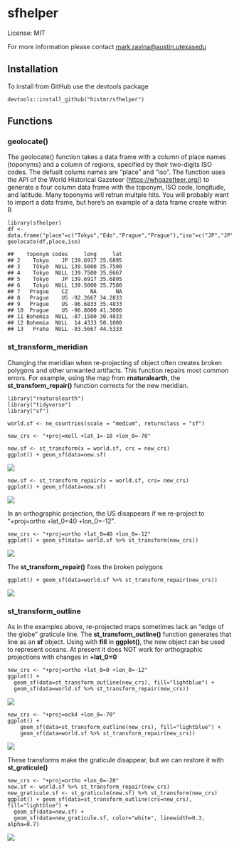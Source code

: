 # sfhelper

License: MIT

For more information please contact <mark.ravina@austin.utexasedu>

## Installation

To install from GitHub use the devtools package

    devtools::install_github("histmr/sfhelper")

## Functions

### geolocate()

The geolocate() function takes a data frame with a column of place names
(toponyms) and a column of regions, specified by their two-digits ISO
codes. The defualt colums names are “place” and “iso”. The function uses
the API of the World Historical Gazeteer (<https://whgazetteer.org/>) to
generate a four column data frame with the toponym, ISO code, longitude,
and latitude. Many toponyms will retrun multple hits. You will probably
want to import a data frame, but here’s an example of a data frame
create within R

    library(sfhelper)
    df <- data.frame("place"=c("Tokyo","Edo","Prague","Prague"),"iso"=c("JP","JP","CZ",""))
    geolocate(df,place,iso)

    ##    toponym codes     long     lat
    ## 2    Tokyo    JP 139.6917 35.6895
    ## 3    Tōkyō  NULL 139.5000 35.7500
    ## 4    Tokyo  NULL 139.7500 35.6667
    ## 5    Tokyo    JP 139.6917 35.6895
    ## 6    Tōkyō  NULL 139.5000 35.7500
    ## 7   Prague    CZ       NA      NA
    ## 8   Prague    US -92.2667 34.2833
    ## 9   Prague    US -96.6833 35.4833
    ## 10  Prague    US -96.8000 41.3000
    ## 11 Bohemia  NULL -87.1500 30.4833
    ## 12 Bohemia  NULL  14.4333 50.1000
    ## 13   Praha  NULL -93.5667 44.5333

### st\_transform\_meridian

Changing the meridian when re-projecting sf object often creates broken
polygons and other unwanted artifacts. This function repairs most common
errors. For example, using the map from **rnaturalearth**, the
**st\_transform\_repair()** function corrects for the new meridian.

    library("rnaturalearth")
    library("tidyverse")
    library("sf")

    world.sf <- ne_countries(scale = "medium", returnclass = "sf")

    new_crs <- "+proj=moll +lat_1=-10 +lon_0=-70"

    new.sf <- st_transform(x = world.sf, crs = new_crs)
    ggplot() + geom_sf(data=new.sf)

![](README_files/figure-markdown_strict/unnamed-chunk-3-1.png)

    new.sf <- st_transform_repair(x = world.sf, crs= new_crs)
    ggplot() + geom_sf(data=new.sf)

![](README_files/figure-markdown_strict/unnamed-chunk-3-2.png)

In an orthographic projection, the US disappears if we re-project to
“+proj=ortho +lat\_0=40 +lon\_0=-12”.

    new_crs <- "+proj=ortho +lat_0=40 +lon_0=-12"
    ggplot() + geom_sf(data= world.sf %>% st_transform(new_crs))

![](README_files/figure-markdown_strict/unnamed-chunk-4-1.png)

The **st\_transform\_repair()** fixes the broken polygons

    ggplot() + geom_sf(data=world.sf %>% st_transform_repair(new_crs))

![](README_files/figure-markdown_strict/unnamed-chunk-5-1.png)

### st\_transform\_outline

As in the examples above, re-projected maps sometimes lack an “edge of
the globe” graticule line. The **st\_transform\_outline()** function
generates that line as an **sf** object. Using with **fill** in
**ggplot()**, the new object can be used to represent oceans. At present
it does NOT work for orthographic projections with changes in
**+lat\_0=0**

    new_crs <- "+proj=ortho +lat_0=0 +lon_0=-12"
    ggplot() + 
      geom_sf(data=st_transform_outline(new_crs), fill="lightblue") +
      geom_sf(data=world.sf %>% st_transform_repair(new_crs))

![](README_files/figure-markdown_strict/unnamed-chunk-6-1.png)

    new_crs <- "+proj=eck4 +lon_0=-70"
    ggplot() + 
        geom_sf(data=st_transform_outline(new_crs), fill="lightblue") +
        geom_sf(data=world.sf %>% st_transform_repair(new_crs))

![](README_files/figure-markdown_strict/unnamed-chunk-6-2.png)

These transforms make the graticule disappear, but we can restore it
with **st\_graticule()**

    new_crs <- "+proj=ortho +lon_0=-20"
    new.sf <- world.sf %>% st_transform_repair(new_crs)
    new_graticule.sf <- st_graticule(new.sf) %>% st_transform(new_crs)
    ggplot() + geom_sf(data=st_transform_outline(crs=new_crs), fill="lightblue") +
      geom_sf(data=new.sf) +
      geom_sf(data=new_graticule.sf, color="white", linewidth=0.3, alpha=0.7)

![](README_files/figure-markdown_strict/unnamed-chunk-7-1.png)
